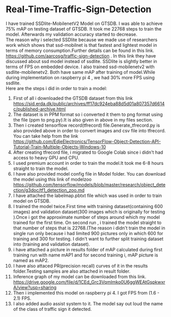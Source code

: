 # Real-Time-Traffic-Sign-Detection
I have trained SSDlite-MobilenetV2 Model on GTSDB. I was able to achieve 75% mAP on testing dataset of GTSDB. It took me 22768 steps to train the model. Afterwards my validation accuracy started to decrease.  
The reason why i selected SSDlite because we made use of researchers work which shows that ssd-mobilnet is that fastest and lightest model in terms of memory consumption.Further details can be found in this link. https://github.com/aarcosg/traffic-sign-detection . In this link they have discussed about ssd model instead of ssdlite. SSDlite is slightly better in terms of FPS on embedded device. I also trained ssd-mobilenetv2 with ssdlite-mobilenetv2. Both have same mAP after training of model.While during implementation on raspberry pi 4 , we had 30% more FPS using ssdlite.  
Here are the steps i did in order to train a model:    
1. First of all i downloaded the GTSDB dataset from this link https://sid.erda.dk/public/archives/ff17dc924eba88d5d01a807357d6614c/published-archive.html  
2. The dataset is in PPM format so i converted it them to png format using the file (ppm to png.py).It is also given in above in my files section.  
3. Then i created tensorflow record(tfrecord) file.Generate_tfrecord.py is also provided above in order to convert images and csv file into tfrecord. You can take help from the link https://github.com/EdjeElectronics/TensorFlow-Object-Detection-API-Tutorial-Train-Multiple-Objects-Windows-10  
4. After creating tfrecord file, i migrated to Google Colab since i didn't had access to heavy GPU and CPU.  
5. I used premium account in order to train the model.It took me 6-8 hours straight to train the model.  
6. I have also provided model config file in Model folder. You can download the model using this link of modelzoo  https://github.com/tensorflow/models/blob/master/research/object_detection/g3doc/tf1_detection_zoo.md  
7. I have attached the labelmap.pbtxt file which was used in order to train model on GTSDB.  
8. I trained the model twice.First time with training dataset(containing 600 images) and validation dataset(300 images which is originally for testing ).Once i got the approximate number of steps around which my model trained for the first time. On second run , i trained the model straight to that number of steps that is 22768.(The reason i didn't train the model in single run only because i had limited 900 pictures only in which 600 for training and 300 for testing. I didn't want to further split training dataset into (training and validation dataset).  
9. i have attached a picture in results folder of mAP calculated during first training run with name mAP1 and for second training i, mAP picture is named as mAP2.  
10. I have also attaced PR(precision recall) curves of it in the results folder.Testing samples are also attached in result folder.  
11. Inference graph of my model can be downloaded from this link. https://drive.google.com/file/d/1CEd_Grc3Vqmlmko0U6ggWEAtGspkwxrA/view?usp=sharing  
12. Then i implemented this model on raspberry pi 4. I got FPS from (1.6 - 2.1) FPS.  
13. I also added audio assist system to it. The model say out loud the name of the class of traffic sign it detected.  
